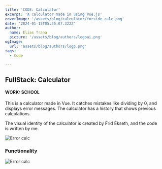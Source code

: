 ```yaml
---
title: 'CODE: Calculator'
excerpt: 'A calculator made in using Vue.js'
coverImage: '/assets/blog/calculator/forside_calc.png'
date: '2024-01-15T05:35:07.322Z'
author:
  name: Elias Trana
  picture: '/assets/blog/authors/logoai.png'
ogImage:
  url: 'assets/blog/authors/logo.png'
tags:
  - Code

---
```



## FullStack: Calculator

#### **WORK:** SCHOOL


This is a calculator made in Vue. It catches mistakes like dividing by 0, and displays error messages. The calculator has a history that shows previous calculations.

The visual identity of the calculator is created by Frid Ekseth, and the code is written by me.

![Error calc](/assets/blog/calculator/calcclose.png)

### Functionality 

![Error calc](/assets/blog/calculator/totalcalc.png)













